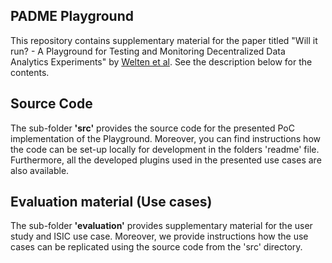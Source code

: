 ## PADME Playground

This repository contains supplementary material for the paper titled "Will it run? - A Playground for Testing and Monitoring Decentralized Data Analytics Experiments" by [Welten et al](). See the description below for the contents.

## Source Code
The sub-folder **'src'** provides the source code for the presented PoC implementation of the Playground. Moreover, you can find instructions how the code can be set-up locally for development in the folders 'readme' file. Furthermore, all the developed plugins used in the presented use cases are also available.

## Evaluation material (Use cases)

The sub-folder **'evaluation'** provides supplementary material for the user study and ISIC use case. Moreover, we provide instructions how the use cases can be replicated using the source code from the 'src' directory.